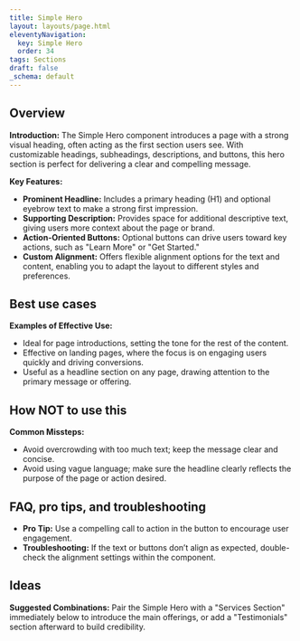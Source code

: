 ```yaml
---
title: Simple Hero
layout: layouts/page.html
eleventyNavigation:
  key: Simple Hero
  order: 34
tags: Sections
draft: false
_schema: default
---
```

## Overview
**Introduction:** The Simple Hero component introduces a page with a strong visual heading, often acting as the first section users see. With customizable headings, subheadings, descriptions, and buttons, this hero section is perfect for delivering a clear and compelling message.

**Key Features:** 
- **Prominent Headline:** Includes a primary heading (H1) and optional eyebrow text to make a strong first impression.
- **Supporting Description:** Provides space for additional descriptive text, giving users more context about the page or brand.
- **Action-Oriented Buttons:** Optional buttons can drive users toward key actions, such as "Learn More" or "Get Started."
- **Custom Alignment:** Offers flexible alignment options for the text and content, enabling you to adapt the layout to different styles and preferences.

## Best use cases
**Examples of Effective Use:** 
- Ideal for page introductions, setting the tone for the rest of the content.
- Effective on landing pages, where the focus is on engaging users quickly and driving conversions.
- Useful as a headline section on any page, drawing attention to the primary message or offering.

## How **NOT** to use this
**Common Missteps:** 
- Avoid overcrowding with too much text; keep the message clear and concise.
- Avoid using vague language; make sure the headline clearly reflects the purpose of the page or action desired.

## FAQ, pro tips, and troubleshooting
- **Pro Tip:** Use a compelling call to action in the button to encourage user engagement.
- **Troubleshooting:** If the text or buttons don’t align as expected, double-check the alignment settings within the component.

## Ideas
**Suggested Combinations:** Pair the Simple Hero with a "Services Section" immediately below to introduce the main offerings, or add a "Testimonials" section afterward to build credibility.


